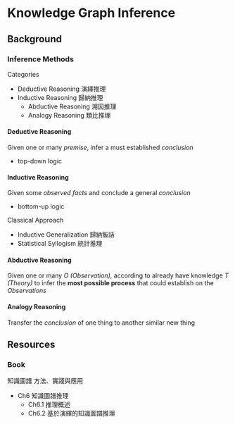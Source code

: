 # Knowledge Graph Inference

## Background

### Inference Methods

Categories

* Deductive Reasoning 演繹推理
* Inductive Reasoning 歸納推理
  * Abductive Reasoning 溯因推理
  * Analogy Reasoning 類比推理

#### Deductive Reasoning

Given one or many *premise*, infer a must established *conclusion*

* top-down logic

#### Inductive Reasoning

Given some *observed facts* and conclude a general *conclusion*

* bottom-up logic

Classical Approach

* Inductive Generalization 歸納飯話
* Statistical Syllogism 統計推理

#### Abductive Reasoning

Given one or many *O (Observation)*, according to already have knowledge *T (Theory)* to infer the **most possible process** that could establish on the *Observations*

#### Analogy Reasoning

Transfer the *conclusion* of one thing to another similar new thing

## Resources

### Book

知識圖譜 方法、實踐與應用

* Ch6 知識圖譜推理
  * Ch6.1 推理概述
  * Ch6.2 基於演繹的知識圖譜推理
